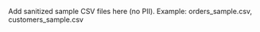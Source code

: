 Add sanitized sample CSV files here (no PII). Example: orders\_sample.csv, customers\_sample.csv



